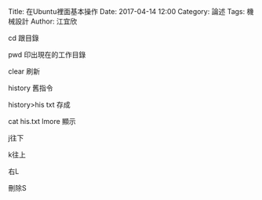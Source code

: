 Title: 在Ubuntu裡面基本操作
Date: 2017-04-14 12:00
Category: 論述
Tags: 機械設計
Author: 江宜欣
 
cd 跟目錄

pwd 印出現在的工作目錄

clear 刷新

history 舊指令

history>his txt 存成

cat his.txt lmore 顯示

j往下

k往上

右L

刪除S 